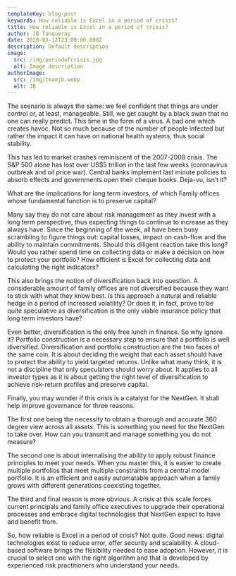 ```yaml
---
templateKey: blog-post
keywords: How reliable is Excel in a period of crisis?
title: How reliable is Excel in a period of crisis?
author: JB Tanqueray
date: 2020-03-12T23:00:00.000Z
description: Default description
image:
  src: /img/periodofcrisis.jpg
  alt: Image description
authorImage: 
  src: /img/teamjb.webp
  alt: JB
---
```

The scenario is always the same: we feel confident that things are under control or, at least, manageable. Still, we get caught by a black swan that no one can really predict. This time in the form of a virus. A bad one which creates havoc. Not so much because of the number of people infected but rather the impact it can have on national health systems, thus social stability.

This has led to market crashes reminiscent of the 2007-2008 crisis. The S&P 500 alone has lost over US$5 trillion in the last few weeks (coronavirus outbreak and oil price war). Central banks implement last minute policies to absorb effects and governments open their cheque books. Deja-vu, isn’t it?

What are the implications for long term investors, of which Family offices whose fundamental function is to preserve capital?

Many say they do not care about risk management as they invest with a long term perspective, thus expecting things to continue to increase as they always have. Since the beginning of the week, all have been busy scrambling to figure things out: capital losses, impact on cash-flow and the ability to maintain commitments. Should this diligent reaction take this long? Would you rather spend time on collecting data or make a decision on how to protect your portfolio? How efficient is Excel for collecting data and calculating the right indicators?

This also brings the notion of diversification back into question. A considerable amount of family offices are not diversified because they want to stick with what they know best. Is this approach a natural and reliable hedge in a period of increased volatility? Or does it, in fact, prove to be quite speculative as diversification is the only viable insurance policy that long term investors have?

Even better, diversification is the only free lunch in finance. So why ignore it? Portfolio construction is a necessary step to ensure that a portfolio is well diversified. Diversification and portfolio construction are the two faces of the same coin. It is about deciding the weight that each asset should have to protect the ability to yield targeted returns. Unlike what many think, it is not a discipline that only speculators should worry about. It applies to all investor types as it is about getting the right level of diversification to achieve risk-return profiles and preserve capital.

Finally, you may wonder if this crisis is a catalyst for the NextGen. It shall help improve governance for three reasons.

The first one being the necessity to obtain a thorough and accurate 360 degree view across all assets. This is something you need for the NextGen to take over. How can you transmit and manage something you do not measure?

The second one is about internalising the ability to apply robust finance principles to meet your needs. When you master this, it is easier to create multiple portfolios that meet multiple constraints from a central model portfolio. It is an efficient and easily automatable approach when a family grows with different generations coexisting together.

The third and final reason is more obvious. A crisis at this scale forces current principals and family office executives to upgrade their operational processes and embrace digital technologies that NextGen expect to have and benefit from.

So, how reliable is Excel in a period of crisis? Not quite. Good news: digital technologies exist to reduce error, offer security and scalability. A cloud-based software brings the flexibility needed to ease adoption. However, it is crucial to select one with the right algorithm and that is developed by experienced risk practitioners who understand your needs.
